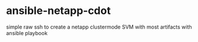 # ansible-netapp-cdot
simple raw ssh to create a netapp clustermode SVM with most artifacts with ansible playbook
